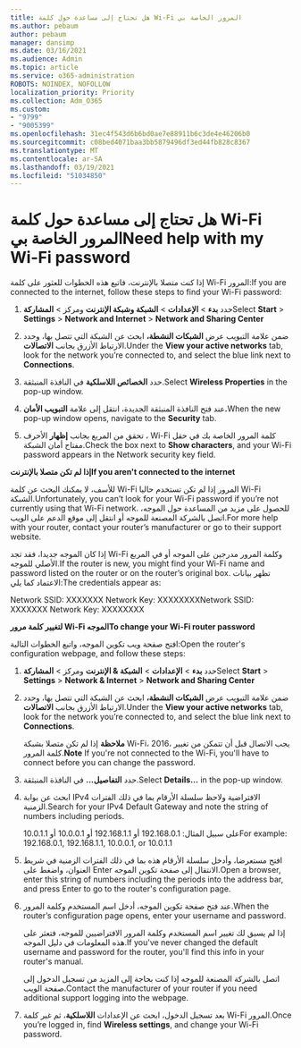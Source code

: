 ```yaml
---
title: هل تحتاج إلى مساعدة حول كلمة Wi-Fi المرور الخاصة بي
ms.author: pebaum
author: pebaum
manager: dansimp
ms.date: 03/16/2021
ms.audience: Admin
ms.topic: article
ms.service: o365-administration
ROBOTS: NOINDEX, NOFOLLOW
localization_priority: Priority
ms.collection: Adm_O365
ms.custom:
- "9799"
- "9005399"
ms.openlocfilehash: 31ec4f543d6b6bd0ae7e88911b6c3de4e46206b0
ms.sourcegitcommit: c08bed4071baa3bb5879496df3ed44fb828c8367
ms.translationtype: MT
ms.contentlocale: ar-SA
ms.lasthandoff: 03/19/2021
ms.locfileid: "51034850"
---
```

# <a name="need-help-with-my-wi-fi-password"></a><span data-ttu-id="a7d9c-102">هل تحتاج إلى مساعدة حول كلمة Wi-Fi المرور الخاصة بي</span><span class="sxs-lookup"><span data-stu-id="a7d9c-102">Need help with my Wi-Fi password</span></span>

<span data-ttu-id="a7d9c-103">إذا كنت متصلا بالإنترنت، فاتبع هذه الخطوات للعثور على كلمة Wi-Fi المرور:</span><span class="sxs-lookup"><span data-stu-id="a7d9c-103">If you are connected to the internet, follow these steps to find your Wi-Fi password:</span></span>

1. <span data-ttu-id="a7d9c-104">حدد **بدء**  >  **الإعدادات**  >  **الشبكة وشبكة الإنترنت** ومركز  >  **المشاركة**</span><span class="sxs-lookup"><span data-stu-id="a7d9c-104">Select **Start** > **Settings** > **Network and Internet** > **Network and Sharing Center**</span></span>

1. <span data-ttu-id="a7d9c-105">ضمن علامة التبويب عرض **الشبكات النشطة،** ابحث عن الشبكة التي تتصل بها، وحدد الارتباط الأزرق بجانب **الاتصالات**.</span><span class="sxs-lookup"><span data-stu-id="a7d9c-105">Under the **View your active networks** tab, look for the network you’re connected to, and select the blue link next to **Connections**.</span></span>

1. <span data-ttu-id="a7d9c-106">حدد **الخصائص اللاسلكية** في النافذة المنبثقة.</span><span class="sxs-lookup"><span data-stu-id="a7d9c-106">Select **Wireless Properties** in the pop-up window.</span></span>

1. <span data-ttu-id="a7d9c-107">عند فتح النافذة المنبثقة الجديدة، انتقل إلى علامة **التبويب الأمان.**</span><span class="sxs-lookup"><span data-stu-id="a7d9c-107">When the new pop-up window opens, navigate to the **Security** tab.</span></span>

1. <span data-ttu-id="a7d9c-108">تحقق من المربع بجانب **إظهار** الأحرف ، Wi-Fi كلمة المرور الخاصة بك في حقل مفتاح أمان الشبكة.</span><span class="sxs-lookup"><span data-stu-id="a7d9c-108">Check the box next to **Show characters**, and your Wi-Fi password appears in the Network security key field.</span></span>

<span data-ttu-id="a7d9c-109">**إذا لم تكن متصلا بالإنترنت**</span><span class="sxs-lookup"><span data-stu-id="a7d9c-109">**If you aren't connected to the internet**</span></span>

<span data-ttu-id="a7d9c-110">للأسف، لا يمكنك البحث عن كلمة Wi-Fi المرور إذا لم تكن تستخدم حاليا Wi-Fi الشبكة.</span><span class="sxs-lookup"><span data-stu-id="a7d9c-110">Unfortunately, you can’t look for your Wi-Fi password if you’re not currently using that Wi-Fi network.</span></span> <span data-ttu-id="a7d9c-111">للحصول على مزيد من المساعدة حول الموجه، اتصل بالشركة المصنعة للموجه أو انتقل إلى موقع الدعم على الويب.</span><span class="sxs-lookup"><span data-stu-id="a7d9c-111">For more help with your router, contact your router’s manufacturer or go to their support website.</span></span>

<span data-ttu-id="a7d9c-112">إذا كان الموجه جديدا، فقد تجد Wi-Fi وكلمة المرور مدرجين على الموجه أو في المربع الأصلي للموجه.</span><span class="sxs-lookup"><span data-stu-id="a7d9c-112">If the router is new, you might find your Wi-Fi name and password listed on the router or on the router’s original box.</span></span> <span data-ttu-id="a7d9c-113">تظهر بيانات الاعتماد كما يلي:</span><span class="sxs-lookup"><span data-stu-id="a7d9c-113">The credentials appear as:</span></span>

<span data-ttu-id="a7d9c-114">Network SSID: XXXXXXX Network Key: XXXXXXXX</span><span class="sxs-lookup"><span data-stu-id="a7d9c-114">Network SSID: XXXXXXX Network Key: XXXXXXXX</span></span>

<span data-ttu-id="a7d9c-115">**لتغيير كلمة مرور Wi-Fi الموجه**</span><span class="sxs-lookup"><span data-stu-id="a7d9c-115">**To change your Wi-Fi router password**</span></span>

<span data-ttu-id="a7d9c-116">افتح صفحة ويب تكوين الموجه، واتبع الخطوات التالية:</span><span class="sxs-lookup"><span data-stu-id="a7d9c-116">Open the router's configuration webpage, and follow these steps:</span></span>

1. <span data-ttu-id="a7d9c-117">حدد **بدء**  >  **الإعدادات**  >  **الشبكة & الإنترنت** ومركز  >  **المشاركة**</span><span class="sxs-lookup"><span data-stu-id="a7d9c-117">Select **Start** > **Settings** > **Network & Internet** > **Network and Sharing Center**</span></span>

1. <span data-ttu-id="a7d9c-118">ضمن علامة التبويب عرض **الشبكات النشطة،** ابحث عن الشبكة التي تتصل بها، وحدد الارتباط الأزرق بجانب **الاتصالات**.</span><span class="sxs-lookup"><span data-stu-id="a7d9c-118">Under the **View your active networks** tab, look for the network you’re connected to, and select the blue link next to **Connections**.</span></span>

    <span data-ttu-id="a7d9c-119">**ملاحظة** إذا لم تكن متصلا بشبكة Wi-Fi، 2016، يجب الاتصال قبل أن تتمكن من تغيير كلمة المرور.</span><span class="sxs-lookup"><span data-stu-id="a7d9c-119">**Note** If you're not connected to the Wi-Fi, you'll have to connect before you can change the password.</span></span>

1. <span data-ttu-id="a7d9c-120">حدد **التفاصيل...** في النافذة المنبثقة.</span><span class="sxs-lookup"><span data-stu-id="a7d9c-120">Select **Details...** in the pop-up window.</span></span>

1. <span data-ttu-id="a7d9c-121">ابحث عن بوابة IPv4 الافتراضية ولاحظ سلسلة الأرقام بما في ذلك الفترات الزمنية.</span><span class="sxs-lookup"><span data-stu-id="a7d9c-121">Search for your IPv4 Default Gateway and note the string of numbers including periods.</span></span>

    <span data-ttu-id="a7d9c-122">على سبيل المثال: 192.168.0.1 أو 192.168.1.1 أو 10.0.0.1 أو 10.0.1.1</span><span class="sxs-lookup"><span data-stu-id="a7d9c-122">For example: 192.168.0.1, 192.168.1.1, 10.0.0.1, or 10.0.1.1</span></span>

1. <span data-ttu-id="a7d9c-123">افتح مستعرضا، وأدخل سلسلة الأرقام هذه بما في ذلك الفترات الزمنية في شريط العنوان، واضغط على Enter الانتقال إلى صفحة تكوين الموجه.</span><span class="sxs-lookup"><span data-stu-id="a7d9c-123">Open a browser, enter this string of numbers including the periods into the address bar, and press Enter to go to the router's configuration page.</span></span>

1. <span data-ttu-id="a7d9c-124">عند فتح صفحة تكوين الموجه، أدخل اسم المستخدم وكلمة المرور.</span><span class="sxs-lookup"><span data-stu-id="a7d9c-124">When the router’s configuration page opens, enter your username and password.</span></span>

    <span data-ttu-id="a7d9c-125">إذا لم يسبق لك تغيير اسم المستخدم وكلمة المرور الافتراضيين للموجه، فتعثر على هذه المعلومات في دليل الموجه.</span><span class="sxs-lookup"><span data-stu-id="a7d9c-125">If you've never changed the default username and password for the router, you'll find this info in your router's manual.</span></span>

    <span data-ttu-id="a7d9c-126">اتصل بالشركة المصنعة للموجه إذا كنت بحاجة إلى المزيد من تسجيل الدخول إلى صفحة الويب.</span><span class="sxs-lookup"><span data-stu-id="a7d9c-126">Contact the manufacturer of your router if you need additional support logging into the webpage.</span></span>

1. <span data-ttu-id="a7d9c-127">بعد تسجيل الدخول، ابحث عن الإعدادات **اللاسلكية**، ثم غير كلمة Wi-Fi المرور.</span><span class="sxs-lookup"><span data-stu-id="a7d9c-127">Once you’re logged in, find **Wireless settings**, and change your Wi-Fi password.</span></span>